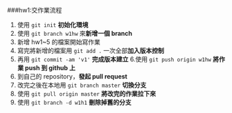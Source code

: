###hw1:交作業流程

1. 使用 `git init` **初始化環境**
2. 使用 `git branch w1hw` 來**新增一個 branch**
3. 新增 hw1~5 的檔案開始寫作業
4. 寫完將新增的檔案用 `git add .` 一次全部**加入版本控制**
5. 再用 `git commit -am 'v1'` **完成版本建立** 6.使用 `git push origin w1hw` **將作業 push 到 github 上**
6. 到自己的 repository，**發起 pull request**
7. 改完之後在本地用 `git branch master` **切換分支**
8. 使用 `git pull origin master` **將改完的作業拉下來**
9. 使用 `git branch -d w1h1` **刪除掉舊的分支**
